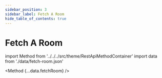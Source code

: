 ```yaml
---
sidebar_position: 3
sidebar_label: Fetch A Room
hide_table_of_contents: true
---
```


# Fetch A Room

import Method from '../../../src/theme/RestApiMethodContainer'
import data from './data/fetch-room.json'

<Method
{...data.fetchRoom}
/>
